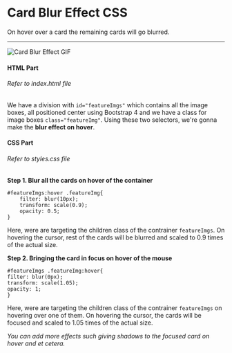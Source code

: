 # Card Blur Effect CSS
On hover over a card the remaining cards will go blurred. 
___

![](/assets/preview.gif "Card Blur Effect GIF")

#### HTML Part
###### Refer to index.html file
We have a division with `id="featureImgs"` which contains all the image boxes, all positioned center using Bootstrap 4 and we have a class for image boxes `class="featureImg"`.
Using these two selectors, we're gonna make the **blur effect on hover**. 

#### CSS Part
###### Refer to styles.css file

**Step 1. Blur all the cards on hover of the container**

    #featureImgs:hover .featureImg{
        filter: blur(10px);
        transform: scale(0.9);
        opacity: 0.5;
    }

Here, were are targeting the children class of the contrainer `featureImgs`.
On hovering the cursor, rest of the cards will be blurred and scaled to 0.9 times of the actual size.


**Step 2. Bringing the card in focus on hover of the mouse**

    #featureImgs .featureImg:hover{
    filter: blur(0px);
    transform: scale(1.05);
    opacity: 1;
    }

Here, were are targeting the children class of the contrainer `featureImgs` on hovering over one of them.
On hovering the cursor, the cards will be focused and scaled to 1.05 times of the actual size.


*You can add more effects such giving shadows to the focused card on hover and et cetera.*



